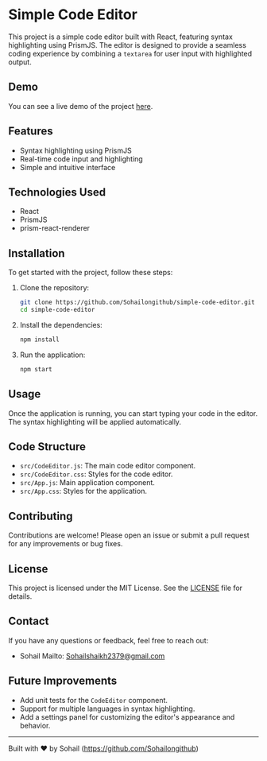 # Simple Code Editor

This project is a simple code editor built with React, featuring syntax highlighting using PrismJS. The editor is designed to provide a seamless coding experience by combining a `textarea` for user input with highlighted output.

## Demo

You can see a live demo of the project [here](https://react-simple-code-editor.github.io/react-simple-code-editor/).

## Features

- Syntax highlighting using PrismJS
- Real-time code input and highlighting
- Simple and intuitive interface

## Technologies Used

- React
- PrismJS
- prism-react-renderer

## Installation

To get started with the project, follow these steps:

1. Clone the repository:

   ```bash
   git clone https://github.com/Sohailongithub/simple-code-editor.git
   cd simple-code-editor
   ```

2. Install the dependencies:

   ```bash
   npm install
   ```

3. Run the application:

   ```bash
   npm start
   ```

## Usage

Once the application is running, you can start typing your code in the editor. The syntax highlighting will be applied automatically.

## Code Structure

- `src/CodeEditor.js`: The main code editor component.
- `src/CodeEditor.css`: Styles for the code editor.
- `src/App.js`: Main application component.
- `src/App.css`: Styles for the application.

## Contributing

Contributions are welcome! Please open an issue or submit a pull request for any improvements or bug fixes.

## License

This project is licensed under the MIT License. See the [LICENSE](LICENSE) file for details.

## Contact

If you have any questions or feedback, feel free to reach out:

- Sohail Mailto: Sohailshaikh2379@gmail.com

## Future Improvements

- Add unit tests for the `CodeEditor` component.
- Support for multiple languages in syntax highlighting.
- Add a settings panel for customizing the editor's appearance and behavior.

---

Built with ❤️ by Sohail (https://github.com/Sohailongithub)
```